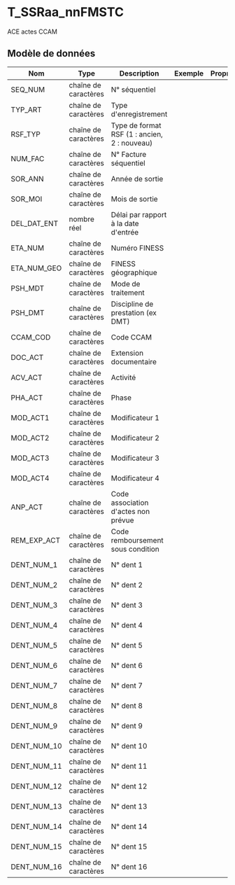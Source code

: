 # T_SSRaa_nnFMSTC

ACE actes CCAM


## Modèle de données

|Nom|Type|Description|Exemple|Propriétés|
|-|-|-|-|-|
|SEQ_NUM|chaîne de caractères|N° séquentiel|||
|TYP_ART|chaîne de caractères|Type d'enregistrement|||
|RSF_TYP|chaîne de caractères|Type de format RSF (1 : ancien, 2 : nouveau)|||
|NUM_FAC|chaîne de caractères|N° Facture séquentiel|||
|SOR_ANN|chaîne de caractères|Année de sortie|||
|SOR_MOI|chaîne de caractères|Mois de sortie|||
|DEL_DAT_ENT|nombre réel|Délai par rapport à la date d'entrée|||
|ETA_NUM|chaîne de caractères|Numéro FINESS|||
|ETA_NUM_GEO|chaîne de caractères|FINESS géographique|||
|PSH_MDT|chaîne de caractères|Mode de traitement|||
|PSH_DMT|chaîne de caractères|Discipline de prestation (ex DMT)|||
|CCAM_COD|chaîne de caractères|Code CCAM|||
|DOC_ACT|chaîne de caractères|Extension documentaire|||
|ACV_ACT|chaîne de caractères|Activité|||
|PHA_ACT|chaîne de caractères|Phase|||
|MOD_ACT1|chaîne de caractères|Modificateur 1|||
|MOD_ACT2|chaîne de caractères|Modificateur 2|||
|MOD_ACT3|chaîne de caractères|Modificateur 3|||
|MOD_ACT4|chaîne de caractères|Modificateur 4|||
|ANP_ACT|chaîne de caractères|Code association d'actes non prévue|||
|REM_EXP_ACT|chaîne de caractères|Code remboursement sous condition|||
|DENT_NUM_1|chaîne de caractères|N° dent 1|||
|DENT_NUM_2|chaîne de caractères|N° dent 2|||
|DENT_NUM_3|chaîne de caractères|N° dent 3|||
|DENT_NUM_4|chaîne de caractères|N° dent 4|||
|DENT_NUM_5|chaîne de caractères|N° dent 5|||
|DENT_NUM_6|chaîne de caractères|N° dent 6|||
|DENT_NUM_7|chaîne de caractères|N° dent 7|||
|DENT_NUM_8|chaîne de caractères|N° dent 8|||
|DENT_NUM_9|chaîne de caractères|N° dent 9|||
|DENT_NUM_10|chaîne de caractères|N° dent 10|||
|DENT_NUM_11|chaîne de caractères|N° dent 11|||
|DENT_NUM_12|chaîne de caractères|N° dent 12|||
|DENT_NUM_13|chaîne de caractères|N° dent 13|||
|DENT_NUM_14|chaîne de caractères|N° dent 14|||
|DENT_NUM_15|chaîne de caractères|N° dent 15|||
|DENT_NUM_16|chaîne de caractères|N° dent 16|||
